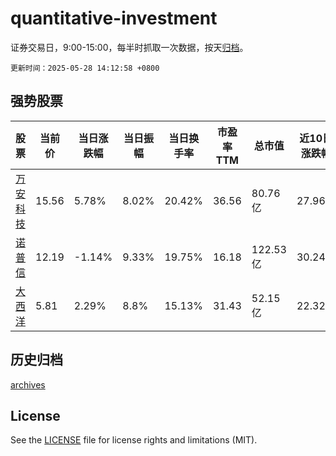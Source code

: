 # quantitative-investment

证券交易日，9:00-15:00，每半时抓取一次数据，按天[归档](archives)。

`更新时间：2025-05-28 14:12:58 +0800`

## 强势股票

|股票|当前价|当日涨跌幅|当日振幅|当日换手率|市盈率TTM|总市值|近10日涨跌幅|
|----|----|----|----|----|----|----|----|
|[万安科技](https://xueqiu.com/S/SZ002590)|15.56|5.78%|8.02%|20.42%|36.56|80.76亿|27.96%|
|[诺普信](https://xueqiu.com/S/SZ002215)|12.19|-1.14%|9.33%|19.75%|16.18|122.53亿|30.24%|
|[大西洋](https://xueqiu.com/S/SH600558)|5.81|2.29%|8.8%|15.13%|31.43|52.15亿|22.32%|

## 历史归档

[archives](archives)

## License

See the [LICENSE](LICENSE) file for license rights and limitations (MIT).